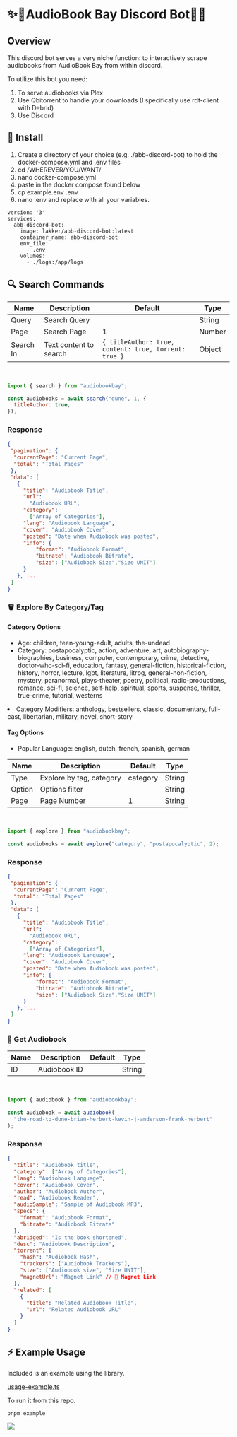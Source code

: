 # ✨🤖AudioBook Bay Discord Bot🤖✨

## Overview

This discord bot serves a very niche function: to interactively scrape audiobooks from AudioBook Bay from within discord. 

To utilize this bot you need:
  1. To serve audiobooks via Plex
  2. Use Qbitorrent to handle your downloads (I specifically use rdt-client with Debrid)
  3. Use Discord

## 🏁 Install

  1. Create a directory of your choice (e.g. ./abb-discord-bot) to hold the docker-compose.yml and .env files
  2. cd /WHEREVER/YOU/WANT/
  3. nano docker-compose.yml
  4. paste in the docker compose found below
  5. cp example.env .env
  6. nano .env and replace with all your variables.

```
version: '3'
services:
  abb-discord-bot:
    image: lakker/abb-discord-bot:latest
    container_name: abb-discord-bot
    env_file:
      - .env
    volumes:
      - ./logs:/app/logs
```


## 🔍 Search Commands

| Name      | Description            | Default                                               | Type   |
| --------- | ---------------------- | ----------------------------------------------------- | ------ |
| Query     | Search Query           |                                                       | String |
| Page      | Search Page            | 1                                                     | Number |
| Search In | Text content to search | `{ titleAuthor: true, content: true, torrent: true }` | Object |

<br>

```js
import { search } from "audiobookbay";

const audiobooks = await search("dune", 1, {
  titleAuthor: true,
});
```

### Response

```json
{
 "pagination": {
  "currentPage": "Current Page",
  "total": "Total Pages"
 },
 "data": [
   {
     "title": "Audiobook Title",
     "url":
       "Audiobook URL",
     "category":
       ["Array of Categories"],
     "lang": "Audiobook Language",
     "cover": "Audiobook Cover",
     "posted": "Date when Audiobook was posted",
     "info": {
         "format": "Audiobook Format",
         "bitrate": "Audiobook Bitrate",
         "size": ["Audiobook Size","Size UNIT"]
     }
   }, ...
 ]
}
```

### 🪣 Explore By Category/Tag

#### Category Options

<ul>
  <li>
    Age: children, teen-young-adult, adults, the-undead
  </li>

  <li>
    Category: postapocalyptic, action, adventure, art, autobiography-biographies, business, computer, contemporary, crime, detective, doctor-who-sci-fi, education, fantasy, general-fiction, historical-fiction, history, horror, lecture, lgbt, literature, litrpg, general-non-fiction, mystery, paranormal, plays-theater, poetry, political, radio-productions, romance, sci-fi, science, self-help, spiritual, sports, suspense, thriller, true-crime, tutorial, westerns
    </ul>
  </li>

  <li>
    Category Modifiers: anthology, bestsellers, classic, documentary, full-cast, libertarian, military, novel, short-story
  </li>
</ul>

#### Tag Options

<ul>
  <li>
  Popular Language: english, dutch, french, spanish, german
  </li>
</ul>

| Name   | Description              | Default  | Type   |
| ------ | ------------------------ | -------- | ------ |
| Type   | Explore by tag, category | category | String |
| Option | Options filter           |          | String |
| Page   | Page Number              | 1        | String |

<br>

```js
import { explore } from "audiobookbay";

const audiobooks = await explore("category", "postapocalyptic", 2);
```

### Response

```json
{
 "pagination": {
  "currentPage": "Current Page",
  "total": "Total Pages"
 },
 "data": [
   {
     "title": "Audiobook Title",
     "url":
       "Audiobook URL",
     "category":
       ["Array of Categories"],
     "lang": "Audiobook Language",
     "cover": "Audiobook Cover",
     "posted": "Date when Audiobook was posted",
     "info": {
         "format": "Audiobook Format",
         "bitrate": "Audiobook Bitrate",
         "size": ["Audiobook Size","Size UNIT"]
     }
   }, ...
 ]
}
```

### 🎵 Get Audiobook

| Name | Description  | Default | Type   |
| ---- | ------------ | ------- | ------ |
| ID   | Audiobook ID |         | String |

<br>

```js
import { audiobook } from "audiobookbay";

const audiobook = await audiobook(
  "the-road-to-dune-brian-herbert-kevin-j-anderson-frank-herbert"
);
```

### Response

```json
{
  "title": "Audiobook title",
  "category": ["Array of Categories"],
  "lang": "Audiobook Language",
  "cover": "Audiobook Cover",
  "author": "Audiobook Author",
  "read": "Audiobook Reader",
  "audioSample": "Sample of Audiobook MP3",
  "specs": {
    "format": "Audiobook Format",
    "bitrate": "Audiobook Bitrate"
  },
  "abridged": "Is the book shortened",
  "desc": "Audiobook Description",
  "torrent": {
    "hash": "Audiobook Hash",
    "trackers": ["Audiobook Trackers"],
    "size": ["Audiobook size", "Size UNIT"],
    "magnetUrl": "Magnet Link" // 🧲 Magnet Link
  },
  "related": [
    {
      "title": "Related Audiobook Title",
      "url": "Related Audiobook URL"
    }
  ]
}
```

## ⚡ Example Usage

Included is an example using the library.

[usage-example.ts](./playground/usage-example.ts)

To run it from this repo.

```bash
pnpm example
```

![](./docs/images/example-screenshot.png)
